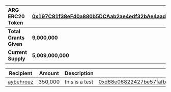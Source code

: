 |**ARG ERC20 Token** | [0x197C81f38eF40a880b5DCAab2ae4edf32bAe4aad](https://testnet.bscscan.com/token/0x197C81f38eF40a880b5DCAab2ae4edf32bAe4aad) |
| :--- | --- | 
| **Total Grants Given** | **9,000,000** |
| **Current Supply** | **5,009,000,000** |  

| Recipient | Amount | Description |  Txn  | 
| --------- | ------ | ----------- | :---: | 
| [aybehrouz](https://github.com/aybehrouz) | 350,000 | this is a test | [0xd68e06822427be57fafb91986b5f2d89dcd097bab1e68dda0b35249f4bd0a2ea](https://bscscan.com) | 

